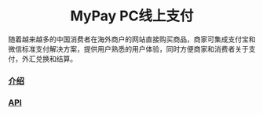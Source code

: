 <h1 align="center">MyPay PC线上支付</h1>

随着越来越多的中国消费者在海外商户的网站直接购买商品，商家可集成支付宝和微信标准支付解决方案，提供用户熟悉的用户体验，同时方便商家和消费者关于支付，外汇兑换和结算。

### <a href="intro.md"> 介绍 </a>

### <a href="api.md"> API </a>

